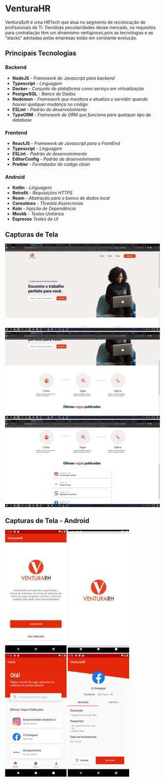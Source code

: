 # VenturaHR
VenturaSoft é uma HRTech que atua no segmento de recolocação de profissionais de TI. Devidoàs peculiaridades desse mercado, 
os requisitos para contratação têm um dinamismo vertiginoso,pois as tecnologias e as “stacks” adotadas pelas empresas estão em constante evolução.

## Principais Tecnologias

### Backend
- **NodeJS** - _Framework de Javascript para backend_
- **Typescript** - _Linguagem_
- **Docker** - _Conjunto de plataforma como serviço em virtualização_
- **PostgreSQL** - _Banco de Dados_
- **Nodemon** - _Framework que monitora e atualiza o servidor quando houver qualquer mudança no código_
- **ESLint** - _Padrão de desenvolvimento_
- **TypeORM** - _Framework de ORM que funciona para qualquer tipo de database_

### Frontend
- **ReactJS** - _Framework de Javascript para o FrontEnd_
- **Typescript** - _Linguagem_
- **ESLint** - _Padrão de desenvolvimento_
- **EditorConfig** - _Padrão de desenvolvimento_
- **Prettier** - _Formatador de código clean_

### Android
- **Kotlin** - _Linguagem_
- **Retrofit** - _Requisições HTTPS_
- **Room** - _Abstração para o banco de dados local_
- **Coroutines** - _Threads Assíncronas_
- **Koin** - _Injeção de Dependência_
- **Mockk** - _Testes Unitários_
- **Espresso** _Testes de UI_

## Capturas de Tela
<img src="/images/venturahr1.png" width="700">
<img src="/images/venturahr2.png" width="700">
<img src="/images/venturahr3.png" width="700">

## Capturas de Tela - Android
<img src="/images/android1.png" width="200"> <img src="/images/android2.png" width="200"> <img src="/images/android3.png" width="200"> <img src="/images/android4.png" width="200">
